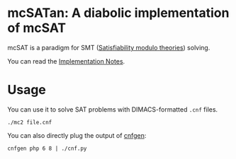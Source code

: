 # mcSATan: A diabolic implementation of mcSAT

mcSAT is a paradigm for SMT ([Satisfiability modulo theories](https://en.wikipedia.org/wiki/Satisfiability_modulo_theories)) solving.

You can read the [Implementation Notes](https://github.com/louisabraham/mcSATan/blob/master/Implementation%20Notes.md).

# Usage

You can use it to solve SAT problems with DIMACS-formatted `.cnf` files.

    ./mc2 file.cnf

You can also directly plug the output of [cnfgen](https://massimolauria.github.io/cnfgen/):

    cnfgen php 6 8 | ./cnf.py
